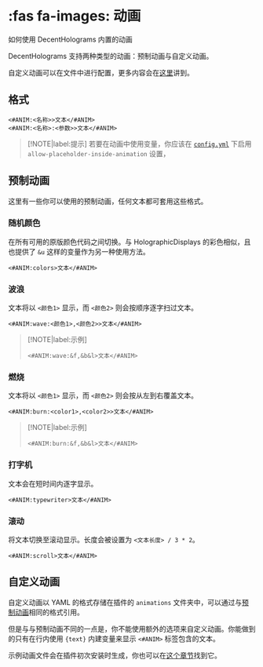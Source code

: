 # :fas fa-images: 动画
如何使用 DecentHolograms 内置的动画

DecentHolograms 支持两种类型的动画：预制动画与自定义动画。

自定义动画可以在文件中进行配置，更多内容会在[这里](general.configuration.animation.md)讲到。

## 格式

```
<#ANIM:<名称>>文本</#ANIM>
<#ANIM:<名称>:<参数>>文本</#ANIM>
```

> [!NOTE|label:提示]
> 若要在动画中使用变量，你应该在 [`config.yml`](general.configuration.config.md) 下启用 `allow-placeholder-inside-animation` 设置，

## 预制动画

这里有一些你可以使用的预制动画，任何文本都可套用这些格式。

### 随机颜色

在所有可用的原版颜色代码之间切换。与 HolographicDisplays 的彩色相似，且也提供了 `&u` 这样的变量作为另一种使用方法。

```
<#ANIM:colors>文本</#ANIM>
```

### 波浪

文本将以 `<颜色1>` 显示，而 `<颜色2>` 则会按顺序逐字扫过文本。

```
<#ANIM:wave:<颜色1>,<颜色2>>文本</#ANIM>
```

> [!NOTE|label:示例]
> ```
> <#ANIM:wave:&f,&b&l>文本</#ANIM>
> ```

### 燃烧

文本将以 `<颜色1>` 显示，而 `<颜色2>` 则会按从左到右覆盖文本。

```
<#ANIM:burn:<color1>,<color2>>文本</#ANIM>
```

> [!NOTE|label:示例]
> ```
> <#ANIM:burn:&f,&b&l>文本</#ANIM>
> ```

### 打字机

文本会在短时间内逐字显示。

```
<#ANIM:typewriter>文本</#ANIM>
```

### 滚动

将文本切换至滚动显示。长度会被设置为 `<文本长度> / 3 * 2`。

```
<#ANIM:scroll>文本</#ANIM>
```

## 自定义动画

自定义动画以 YAML 的格式存储在插件的 `animations` 文件夹中，可以通过与[预制动画](#预制动画)相同的格式引用。

但是与与预制动画不同的一点是，你不能使用额外的选项来自定义动画。你能做到的只有在行内使用 `{text}` 内建变量来显示 `<#ANIM>` 标签包含的文本。

示例动画文件会在插件初次安装时生成，你也可以在[这个章节](general.configuration.animation.md)找到它。